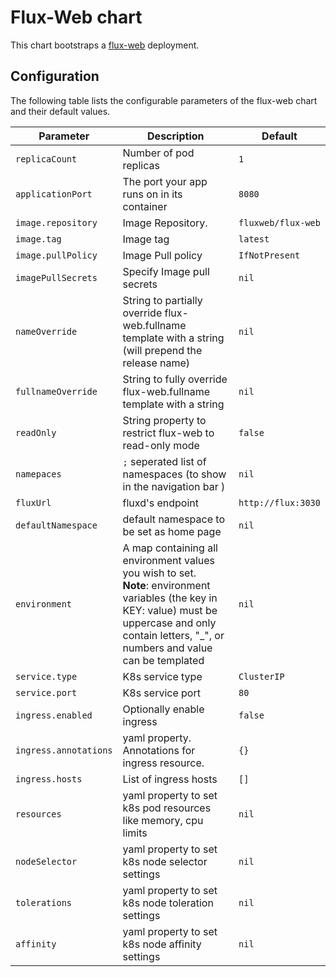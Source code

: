 # Flux-Web chart

This chart bootstraps a [flux-web](https://github.com/flux-web/flux-web) deployment. 

## Configuration

The following table lists the configurable parameters of the flux-web chart and their default values.

| Parameter                  | Description                                | Default  |
| -------------------------- | ------------------------------------------ | ----- |
| `replicaCount`             | Number of pod replicas	                  | `1`     |
| `applicationPort`          | The port your app runs on in its container | `8080`     |
| `image.repository`         | Image Repository.                          | `fluxweb/flux-web`     |
| `image.tag`                | Image tag                                  | `latest`     |
| `image.pullPolicy`         | Image Pull policy                          | `IfNotPresent`     |
| `imagePullSecrets`         | Specify Image pull secrets   | `nil`     |
| `nameOverride`             | String to partially override flux-web.fullname template with a string (will prepend the release name)   | `nil`     |
| `fullnameOverride`         | String to fully override flux-web.fullname template with a string  | `nil`     |
| `readOnly`                 | String property  to restrict flux-web to read-only mode   | `false`     |
| `namepaces`                | `;` seperated list of namespaces (to show in the navigation bar ) | `nil`     |
| `fluxUrl`                  | fluxd's endpoint     | `http://flux:3030`     |
| `defaultNamespace`         | default namespace to be set as home page | `nil` |
| `environment`              |  A map containing all environment values you wish to set. <br> **Note**: environment variables (the key in KEY: value) must be uppercase and only contain letters,  "_", or numbers and value can be templated | `nil`|
| `service.type`             | K8s service type | `ClusterIP`|
| `service.port`             | K8s service port | `80`|
| `ingress.enabled`          | Optionally enable ingress | `false`|
| `ingress.annotations`      | yaml property. Annotations for ingress resource. | `{}`|
| `ingress.hosts`            | List of ingress hosts | `[]`|
| `resources`                | yaml property to set k8s pod resources like memory, cpu limits  | `nil`|
| `nodeSelector`             | yaml property to set k8s node selector settings|  `nil` |
| `tolerations`              | yaml property to set k8s node toleration settings |  `nil` |
| `affinity`                 | yaml property to set k8s node affinity settings |  `nil` |